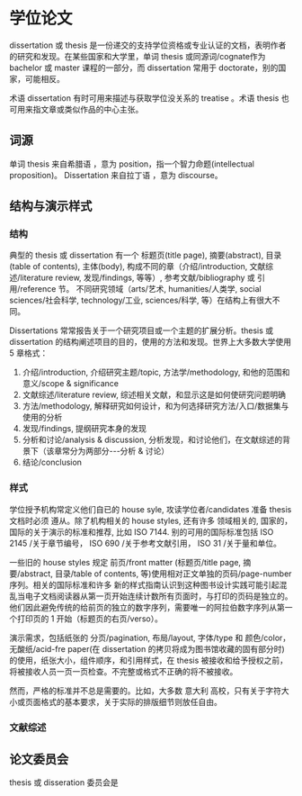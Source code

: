 # 学位论文

dissertation 或 thesis 是一份递交的支持学位资格或专业认证的文档，表明作者
的研究和发现。在某些国家和大学里，单词 thesis 或同源词/cognate作为 bachelor 或 master
课程的一部分，而 dissertation 常用于 doctorate，别的国家，可能相反。

术语 dissertation 有时可用来描述与获取学位没关系的 treatise 。术语 thesis 也
可用来指文章或类似作品的中心主张。

## 词源

单词 thesis 来自希腊语 ，意为 position，指一个智力命题(intellectual proposition)。
Dissertation 来自拉丁语 ，意为 discourse。

## 结构与演示样式

### 结构

典型的 thesis 或 dissertation 有一个 标题页(title page), 摘要(abstract), 目录(table of contents), 主体(body), 构成不同的章（介绍/introduction, 文献综述/literature review, 发现/findings, 等等）, 参考文献/bibliography 或 引用/reference 节。
不同研究领域（arts/艺术, humanities/人类学, social sciences/社会科学, technology/工业, sciences/科学, 等）在结构上有很大不同。

Dissertations 常常报告关于一个研究项目或一个主题的扩展分析。thesis 或 dissertation 的结构阐述项目的目的，使用的方法和发现。世界上大多数大学使用 5 章格式：

1. 介绍/introduction, 介绍研究主题/topic, 方法学/methodology, 和他的范围和意义/scope & significance
2. 文献综述/literature review, 综述相关文献，和显示这是如何使研究问题明确
3. 方法/methodology, 解释研究如何设计，和为何选择研究方法/入口/数据集与使用的分析
4. 发现/findings, 提纲研究本身的发现
5. 分析和讨论/analysis & discussion, 分析发现，和讨论他们，在文献综述的背景下（该章常分为两部分---分析 & 讨论）
6. 结论/conclusion

### 样式

学位授予机构常定义他们自已的 house syle, 攻读学位者/candidates 准备 thesis 文档时必须
遵从。除了机构相关的 house styles, 还有许多 领域相关的, 国家的，国际的关于演示的标准和推荐, 比如 ISO 7144. 别的可用的国际标准包括 ISO 2145 /关于章节编号， ISO 690 /关于参考文献引用， ISO 31 /关于量和单位。

一些旧的 house styles 规定 前页/front matter (标题页/title page, 摘要/abstract, 目录/table of contents, 等)使用相对正文单独的页码/page-number 序列。相关的国际标准和许多
新的样式指南认识到这种图书设计实践可能引起混乱当电子文档阅读器从第一页开始连续计数所有页面时，与打印的页码是独立的。他们因此避免传统的给前页的独立的数字序列，需要唯一的阿拉伯数字序列从第一个打印页的 1 开始（标题页的右页/verso）。

演示需求，包括纸张的 分页/pagination, 布局/layout, 字体/type 和 颜色/color，无酸纸/acid-fre paper(在 dissertation 的拷贝将成为图书馆收藏的固有部分时) 的使用，纸张大小，组件顺序，和引用样式，在 thesis 被接收和给予授权之前，将被接收人员一页一页检查。不完整或格式不正确的将不被接收。

然而，严格的标准并不总是需要的。比如，大多数 意大利 高校，只有关于字符大小或页面格式的基本要求，关于实际的排版细节则放任自由。

### 文献综述 

## 论文委员会

thesis 或 disseration 委员会是
